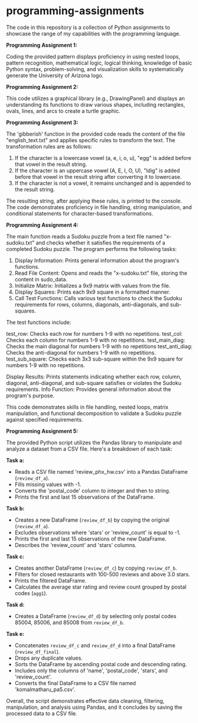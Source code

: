 # programming-assignments

The code in this repository is a collection of Python assignments to showcase the range of my capabilities with the programming language.

**Programming Assignment 1:**

Coding the provided pattern displays proficiency in using nested loops, pattern recognition, mathematical logic, logical thinking, knowledge of basic Python syntax, problem-solving, and visualization skills to systematically generate the University of Arizona logo.

**Programming Assignment 2:**

This code utilizes a graphical library (e.g., DrawingPanel) and displays an understanding its functions to draw various shapes, including rectangles, ovals, lines, and arcs to create a turtle graphic.

**Programming Assignment 3:**

The 'gibberish' function in the provided code reads the content of the file "english_text.txt" and applies specific rules to transform the text. The transformation rules are as follows:

  1. If the character is a lowercase vowel (a, e, i, o, u), "egg" is added before that vowel in the result string.
  2. If the character is an uppercase vowel (A, E, I, O, U), "ldig" is added before that vowel in the result string after converting it to lowercase.
  3. If the character is not a vowel, it remains unchanged and is appended to the result string.

The resulting string, after applying these rules, is printed to the console. The code demonstrates proficiency in file handling, string manipulation, and conditional statements for character-based transformations.

**Programming Assignment 4:**

The main function reads a Sudoku puzzle from a text file named "x-sudoku.txt" and checks whether it satisfies the requirements of a completed Sudoku puzzle. The program performs the following tasks:

1. Display Information: Prints general information about the program's functions.
2. Read File Content: Opens and reads the "x-sudoku.txt" file, storing the content in sudo_data.
3. Initialize Matrix: Initializes a 9x9 matrix with values from the file.
4. Display Squares: Prints each 9x9 square in a formatted manner.
5. Call Test Functions: Calls various test functions to check the Sudoku requirements for rows, columns, diagonals, anti-diagonals, and sub-squares.

The test functions include:

test_row: Checks each row for numbers 1-9 with no repetitions.
test_col: Checks each column for numbers 1-9 with no repetitions.
test_main_diag: Checks the main diagonal for numbers 1-9 with no repetitions
test_anti_diag: Checks the anti-diagonal for numbers 1-9 with no repetitions.
test_sub_square: Checks each 3x3 sub-square within the 9x9 square for numbers 1-9 with no repetitions.

Display Results: Prints statements indicating whether each row, column, diagonal, anti-diagonal, and sub-square satisfies or violates the Sudoku requirements.
Info Function: Provides general information about the program's purpose.

This code demonstrates skills in file handling, nested loops, matrix manipulation, and functional decomposition to validate a Sudoku puzzle against specified requirements.

**Programming Assignment 5:**

The provided Python script utilizes the Pandas library to manipulate and analyze a dataset from a CSV file. Here's a breakdown of each task:

**Task a:**
- Reads a CSV file named 'review_phx_hw.csv' into a Pandas DataFrame (`review_df_a`).
- Fills missing values with -1.
- Converts the 'postal_code' column to integer and then to string.
- Prints the first and last 15 observations of the DataFrame.

**Task b:**
- Creates a new DataFrame (`review_df_b`) by copying the original (`review_df_a`).
- Excludes observations where 'stars' or 'review_count' is equal to -1.
- Prints the first and last 15 observations of the new DataFrame.
- Describes the 'review_count' and 'stars' columns.

**Task c:**
- Creates another DataFrame (`review_df_c`) by copying `review_df_b`.
- Filters for closed restaurants with 100-500 reviews and above 3.0 stars.
- Prints the filtered DataFrame.
- Calculates the average star rating and review count grouped by postal codes (`agg1`).

**Task d:**
- Creates a DataFrame (`review_df_d`) by selecting only postal codes 85004, 85006, and 85008 from `review_df_b`.

**Task e:**
- Concatenates `review_df_c` and `review_df_d` into a final DataFrame (`review_df_final`).
- Drops any duplicate values.
- Sorts the DataFrame by ascending postal code and descending rating.
- Includes only the columns of 'name', 'postal_code', 'stars', and 'review_count'.
- Converts the final DataFrame to a CSV file named 'komalmatharu_pa5.csv'.

Overall, the script demonstrates effective data cleaning, filtering, manipulation, and analysis using Pandas, and it concludes by saving the processed data to a CSV file.


